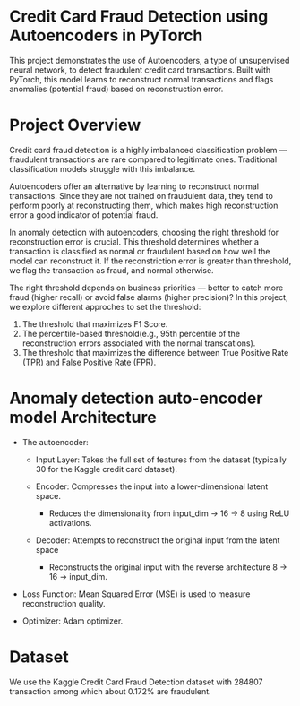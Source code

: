 # Credit Card Fraud Detection using Autoencoders in PyTorch

This project demonstrates the use of Autoencoders, a type of unsupervised neural network, to detect fraudulent credit card transactions. Built with PyTorch, this model learns to reconstruct normal transactions and flags anomalies (potential fraud) based on reconstruction error.

# Project Overview

Credit card fraud detection is a highly imbalanced classification problem — fraudulent transactions are rare compared to legitimate ones. Traditional classification models struggle with this imbalance.

Autoencoders offer an alternative by learning to reconstruct normal transactions. Since they are not trained on fraudulent data, they tend to perform poorly at reconstructing them, which makes high reconstruction error a good indicator of potential fraud.

In anomaly detection with autoencoders, choosing the right threshold for reconstruction error is crucial. This threshold determines whether a transaction is classified as normal or fraudulent based on how well the model can reconstruct it. If the reconstriction error is greater than threshold, we flag the transaction as fraud, and normal otherwise.

The right threshold depends on business priorities — better to catch more fraud (higher recall) or avoid false alarms (higher precision)?
In this project, we explore different approches to set the threshold:
1. The threshold that maximizes F1 Score.
2. The percentile-based threshold(e.g., 95th percentile of the reconstruction errors associated with the normal transcations).
3. The threshold that maximizes the difference between True Positive Rate (TPR) and False Positive Rate (FPR).


# Anomaly detection auto-encoder model Architecture

- The autoencoder:
    - Input Layer: Takes the full set of features from the dataset (typically 30 for the Kaggle credit card dataset).

    - Encoder: Compresses the input into a lower-dimensional latent space.
        - Reduces the dimensionality from input_dim → 16 → 8 using ReLU activations.

    - Decoder: Attempts to reconstruct the original input from the latent space
        - Reconstructs the original input with the reverse architecture 8 → 16 → input_dim.

- Loss Function: Mean Squared Error (MSE) is used to measure reconstruction quality.
- Optimizer: Adam optimizer.



# Dataset

We use the Kaggle Credit Card Fraud Detection dataset with 284807 transaction among which about 0.172% are fraudulent.
